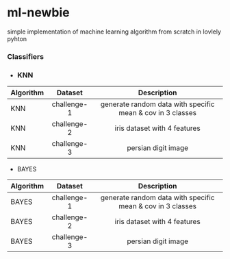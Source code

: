 # ml-newbie
simple implementation of machine learning algorithm from scratch in  lovlely pyhton

### Classifiers

- ### KNN

| Algorithm  | Dataset  | Description |
| :------------ |:---------------:| :-------------------------------:|
| KNN      | challenge-1 | generate random data with specific mean & cov in 3 classes |
| KNN      | challenge-2        |   iris dataset with 4 features |
| KNN | challenge-3      |    persian digit image  |

- BAYES

| Algorithm  | Dataset  | Description |
| :------------ |:---------------:| :-------------------------------:|
| BAYES      | challenge-1 | generate random data with specific mean & cov in 3 classes |
| BAYES      | challenge-2        |   iris dataset with 4 features |
| BAYES | challenge-3      |    persian digit image  |
